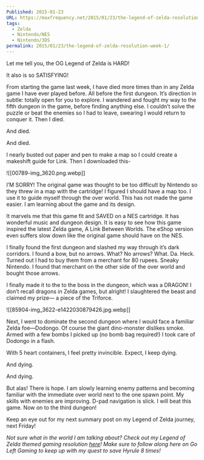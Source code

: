 ```yaml
---
Published: 2015-01-23
URL: https://maxfrequency.net/2015/01/23/the-legend-of-zelda-resolution-week-1/
tags:
  - Zelda
  - Nintendo/NES
  - Nintendo/3DS
permalink: 2015/01/23/the-legend-of-zelda-resolution-week-1/
---
```

Let me tell you, the OG Legend of Zelda is HARD!

It also is so SATISFYING!

From starting the game last week, I have died more times than in any Zelda game I have ever played before. All before the first dungeon. It’s direction in subtle: totally open for you to explore. I wandered and fought my way to the fifth dungeon in the game, before finding anything else. I couldn’t solve the puzzle or beat the enemies so I had to leave, swearing I would return to conquer it. Then I died.

And died.

And died.

I nearly busted out paper and pen to make a map so I could create a makeshift guide for Link. Then I downloaded this-

![[00789-img_3620.png.webp]]

I’M SORRY! The original game was thought to be too difficult by Nintendo so they threw in a map with the cartridge! I figured I should have a map too. I use it to guide myself through the over world. This has not made the game easier. I am learning about the game and its design.

It marvels me that this game fit and SAVED on a NES cartridge. It has wonderful music and dungeon design. It is easy to see how this game inspired the latest Zelda game, A Link Between Worlds. The eShop version even suffers slow down like the original game should have on the NES.

I finally found the first dungeon and slashed my way through it’s dark corridors. I found a bow, but no arrows. What? No arrows? What. Da. Heck. Turned out I had to buy them from a merchant for 80 rupees. Sneaky Nintendo. I found that merchant on the other side of the over world and bought those arrows.

I finally made it to the to the boss in the dungeon, which was a DRAGON! I don’t recall dragons in Zelda games, but alright! I slaughtered the beast and claimed my prize— a piece of the Triforce.

![[85904-img_3622-e1422030879426.jpg.webp]]

Next, I went to dominate the second dungeon where I would face a familiar Zelda foe—Dodongo. Of course the giant dino-monster dislikes smoke. Armed with a few bombs I picked up (no bomb bag required!) I took care of Dodongo in a flash.

With 5 heart containers, I feel pretty invincible. Expect, I keep dying.

And dying.

And dying.

But alas! There is hope. I am slowly learning enemy patterns and becoming familiar with the immediate over world next to the one spawn point. My skills with enemies are improving. D-pad navigation is slick. I will beat this game. Now on to the third dungeon!

Keep an eye out for my next summary post on my Legend of Zelda journey, next Friday!

*Not sure what in the world I am talking about? Check out my Legend of Zelda themed gaming resolution [here](https://maxfrequency.net/2015/01/21/760/)! Make sure to follow along here on Go Left Gaming to keep up with my quest to save Hyrule 8 times!*